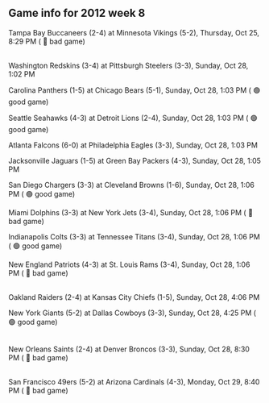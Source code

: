 ## Game info for 2012 week 8
Tampa Bay Buccaneers (2-4) at Minnesota Vikings (5-2), Thursday, Oct 25, 8:29 PM (	:red_circle: bad game)

<br/>Washington Redskins (3-4) at Pittsburgh Steelers (3-3), Sunday, Oct 28, 1:02 PM

Carolina Panthers (1-5) at Chicago Bears (5-1), Sunday, Oct 28, 1:03 PM (	:green_circle: good game)

Seattle Seahawks (4-3) at Detroit Lions (2-4), Sunday, Oct 28, 1:03 PM (	:green_circle: good game)

Atlanta Falcons (6-0) at Philadelphia Eagles (3-3), Sunday, Oct 28, 1:03 PM

Jacksonville Jaguars (1-5) at Green Bay Packers (4-3), Sunday, Oct 28, 1:05 PM

San Diego Chargers (3-3) at Cleveland Browns (1-6), Sunday, Oct 28, 1:06 PM (	:green_circle: good game)

Miami Dolphins (3-3) at New York Jets (3-4), Sunday, Oct 28, 1:06 PM (	:red_circle: bad game)

Indianapolis Colts (3-3) at Tennessee Titans (3-4), Sunday, Oct 28, 1:06 PM (	:green_circle: good game)

New England Patriots (4-3) at St. Louis Rams (3-4), Sunday, Oct 28, 1:06 PM (	:red_circle: bad game)

<br/>Oakland Raiders (2-4) at Kansas City Chiefs (1-5), Sunday, Oct 28, 4:06 PM

New York Giants (5-2) at Dallas Cowboys (3-3), Sunday, Oct 28, 4:25 PM (	:green_circle: good game)

<br/>New Orleans Saints (2-4) at Denver Broncos (3-3), Sunday, Oct 28, 8:30 PM (	:red_circle: bad game)

<br/>San Francisco 49ers (5-2) at Arizona Cardinals (4-3), Monday, Oct 29, 8:40 PM (	:red_circle: bad game)


